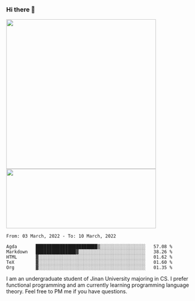 ### Hi there 👋

<!--
**pe200012/pe200012** is a ✨ _special_ ✨ repository because its `README.md` (this file) appears on your GitHub profile.

Here are some ideas to get you started:

- 🔭 I’m currently working on ...
- 🌱 I’m currently learning ...
- 👯 I’m looking to collaborate on ...
- 🤔 I’m looking for help with ...
- 💬 Ask me about ...
- 📫 How to reach me: ...
- 😄 Pronouns: ...
- ⚡ Fun fact: ...
-->
<p>
    <img width="400em" src="https://github-readme-stats.vercel.app/api?username=pe200012&show_icons=true&icon_color=f44336&title_color=757de8">
    <img width="400em" height="159em" src="https://github-readme-stats.vercel.app/api/top-langs/?username=pe200012&hide=html,cmake,css&title_color=757de8&layout=compact">
</p>

<!--START_SECTION:waka-->
```text
From: 03 March, 2022 - To: 10 March, 2022

Agda       ███████████████████████▒░░░░░░░░░░░░░░░░░   57.08 % 
Markdown   ███████████████▓░░░░░░░░░░░░░░░░░░░░░░░░░   38.26 % 
HTML       ▓░░░░░░░░░░░░░░░░░░░░░░░░░░░░░░░░░░░░░░░░   01.62 % 
TeX        ▓░░░░░░░░░░░░░░░░░░░░░░░░░░░░░░░░░░░░░░░░   01.60 % 
Org        ▓░░░░░░░░░░░░░░░░░░░░░░░░░░░░░░░░░░░░░░░░   01.35 % 
```
<!--END_SECTION:waka-->

I am an undergraduate student of Jinan University majoring in CS. I prefer functional programming and am currently learning programming language theory. Feel free to PM me if you have questions.
